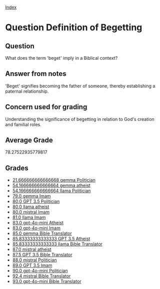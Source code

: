 
[Index](../../index.md)
# Question Definition of Begetting
## Question
What does the term 'beget' imply in a Biblical context?

## Answer from notes
'Beget' signifies becoming the father of someone, thereby establishing a paternal relationship.

## Concern used for grading
Understanding the significance of begetting in relation to God's creation and familial roles.

## Average Grade
78.27522935779817

## Grades
 * [21.666666666666668 gemma Politician](../answers/gemma_Politician/Definition_of_Begetting.md)
 * [54.166666666666664 gemma atheist](../answers/gemma_atheist/Definition_of_Begetting.md)
 * [54.166666666666664 llama Politician](../answers/llama_Politician/Definition_of_Begetting.md)
 * [79.0 gemma Imam](../answers/gemma_Imam/Definition_of_Begetting.md)
 * [80.0 GPT 3.5 Politician](../answers/GPT_3.5_Politician/Definition_of_Begetting.md)
 * [80.0 llama atheist](../answers/llama_atheist/Definition_of_Begetting.md)
 * [80.0 mistral Imam](../answers/mistral_Imam/Definition_of_Begetting.md)
 * [81.0 llama Imam](../answers/llama_Imam/Definition_of_Begetting.md)
 * [83.0 gpt-4o-mini Atheist](../answers/gpt-4o-mini_Atheist/Definition_of_Begetting.md)
 * [83.0 gpt-4o-mini Imam](../answers/gpt-4o-mini_Imam/Definition_of_Begetting.md)
 * [85.0 gemma Bible Translator](../answers/gemma_Bible_Translator/Definition_of_Begetting.md)
 * [85.83333333333333 GPT 3.5 Atheist](../answers/GPT_3.5_Atheist/Definition_of_Begetting.md)
 * [85.83333333333333 llama Bible Translator](../answers/llama_Bible_Translator/Definition_of_Begetting.md)
 * [87.0 mistral atheist](../answers/mistral_atheist/Definition_of_Begetting.md)
 * [87.5 GPT 3.5 Bible Translator](../answers/GPT_3.5_Bible_Translator/Definition_of_Begetting.md)
 * [88.0 mistral Politician](../answers/mistral_Politician/Definition_of_Begetting.md)
 * [89.0 GPT 3.5 Imam](../answers/GPT_3.5_Imam/Definition_of_Begetting.md)
 * [90.0 gpt-4o-mini Politician](../answers/gpt-4o-mini_Politician/Definition_of_Begetting.md)
 * [92.4 mistral Bible Translator](../answers/mistral_Bible_Translator/Definition_of_Begetting.md)
 * [93.0 gpt-4o-mini Bible Translator](../answers/gpt-4o-mini_Bible_Translator/Definition_of_Begetting.md)
